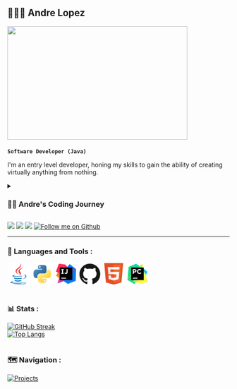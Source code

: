 ## 🏋🏾‍♂️ Andre Lopez

<img src="https://external-content.duckduckgo.com/iu/?u=https%3A%2F%2Fmiro.medium.com%2Fmax%2F1360%2F1*zVnWJtyGOX_kUIDm6ccCfQ.gif&f=1&nofb=1&ipt=b8e616b68668b76eb1c55607200487562029dbba228700df641286f39a6337f0&ipo=images"
    width="408"
    height="257" />
    <br/>
    
**`Software Developer (Java)`**<br/> 

I'm an entry level developer, honing my skills to gain the ability of creating virtually anything from nothing.
<details>
 <summary><h3>👨‍💻 Andre's Coding Journey</h3></summary>
  In progress . . .
</details>

  [<img src="https://img.shields.io/badge/LinkedIn-blue?logo=linkedin&logoColor=white&style=for-the-badge">](https://www.linkedin.com/in/andrel0/)
  [<img src="https://img.shields.io/badge/Twitter-black?logo=x&logoColor=white&style=for-the-badge">](https://twitter.com/nydre_)
  [<img src="https://img.shields.io/badge/Instagram-red?logo=instagram&logoColor=white&style=for-the-badge">](https://www.instagram.com/nydre_/)
  [<img title="Follow me on Github" src="https://custom-icon-badges.demolab.com/github/followers/nydre?color=236ad3&labelColor=1155ba&style=for-the-badge&logo=person-add&label=Follow&logoColor=white"/>](https://github.com/nydre?tab=followers)

---

### 🧰 Languages and Tools :
  [<img src="https://github.com/devicons/devicon/blob/master/icons/java/java-original.svg" title="Java" alt="Java" width="50" height="50"/>](https://www.oracle.com/java/)
  [<img src="https://github.com/devicons/devicon/blob/master/icons/python/python-original.svg" title="Python" alt="Python" width="50" height="50"/>](https://www.python.org/)
  [<img src="https://github.com/devicons/devicon/blob/master/icons/intellij/intellij-original.svg" title="IntelliJ" alt="IntelliJ" width="50" height="50"/>](https://www.jetbrains.com/idea/)
  [<img src="https://github.com/devicons/devicon/blob/master/icons/github/github-original.svg" title="GitHub" alt="GitHub" width="50" height="50"/>](https://github.com/)
  [<img src="https://github.com/devicons/devicon/blob/master/icons/html5/html5-original.svg" title="HTML" alt="HTML" width="50" height="50"/>](https://www.w3schools.com/html/html_intro.asp)
  [<img src="https://github.com/devicons/devicon/blob/master/icons/pycharm/pycharm-original.svg" title="PyCharm" alt="PyCharm" width="50" height="50"/>](https://www.jetbrains.com/pycharm/)

#

### 📊 Stats :
[![GitHub Streak](https://github-readme-streak-stats.herokuapp.com?user=nydre&theme=gruvbox&hide_border=true&date_format=M%20j%5B%2C%20Y%5D&card_width=500)](https://git.io/streak-stats) <br />
[![Top Langs](https://github-readme-stats.vercel.app/api/top-langs/?username=nydre&layout=compact&theme=vision-friendly-dark)](https://github.com/anuraghazra/github-readme-stats)

#

### 🗺️ Navigation :
[<img src="https://i.imgur.com/TAiyI6F.png" height="120px" title="Projects"/>](Projects)

#
